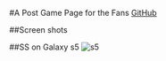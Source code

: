 #A Post Game Page for the Fans
[GitHub](https://smlocal.github.io/lakers/)

##Screen shots


##SS on Galaxy s5
![s5](../ss/ss1.png)
